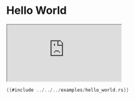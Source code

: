 # Hello World

<iframe src="https://storage.googleapis.com/beet-examples/hello_world/index.html"></iframe>

```rust
{{#include ../../../examples/hello_world.rs}}
```